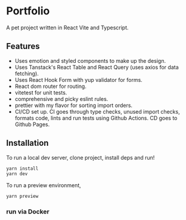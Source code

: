# Portfolio

A pet project written in React Vite and Typescript.

## Features

- Uses emotion and styled components to make up the design.
- Uses Tanstack's React Table and React Query (uses axios for data fetching).
- Uses React Hook Form with yup validator for forms.
- React dom router for routing.
- vitetest for unit tests.
- comprehensive and picky eslint rules.
- prettier with my flavor for sorting import orders.
- CI/CD set up. CI goes through type checks, unused import checks, formats code, lints and run tests using Github Actions. CD goes to Github Pages.

## Installation

To run a local dev server, clone project, install deps and run!

```sh
yarn install
yarn dev
```

To run a preview environment,

```sh
yarn preview
```

### run via Docker
